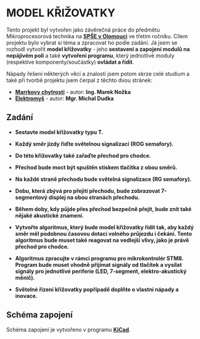 # MODEL KŘIŽOVATKY

Tento projekt byl vytvořen jako závěrečná práce do předmětu Mikroprocesorová technika na 
<a href="https://www.spseol.cz/">**SPŠE v Olomouci**</a> ve třetím ročníku. Cílem projektu bylo vybrat si téma a zpracovat ho podle zadání. Já jsem se rozhodl vytvořit **model křižovatky** - jeho **sestavení a zapojení modulů na nepájivém poli** a také **vytvoření programu**, který jednotlivé moduly (respektive komponenty/součástky) **ovládat a řídit**.

Nápady řešení některých věcí a znalosti jsem potom skrze celé studium a také při tvorbě projektu jsem čerpal z těchto dvou stránek:

- <a href="https://chytrosti.marrek.cz/">**Marrkovy chytrosti**</a> - autor: **Ing. Marek Nožka**
- <a href="http://www.elektromys.eu/">**Elektromyš**</a> - autor: **Mgr. Michal Dudka**

## Zadání

- **Sestavte model křižovatky typu T.**

- **Každý směr jízdy řiďte světelnou signalizací (ROG semafory).**

- **Do této křižovatky také zařaďte přechod pro chodce.**

- **Přechod bude moct být spuštěn stiskem tlačítka z obou směrů.**

- **Na každé straně přechodu bude světelná signalizace (RG semafory).**

- **Dobu, která zbývá pro přejití přechodu, bude zobrazovat 7-segmentový displej na obou stranách přechodu.**

- **Během doby, kdy půjde přes přechod bezpečně přejít, bude znít také nějaké akustické znamení.**

- **Vytvořte algoritmus, který bude model křižovatky řídit tak, aby každý směr měl podobnou časovou dotaci volného průjezdu i čekání. Tento algoritmus bude muset také reagovat na vedlejší vlivy, jako je právě přechod pro chodce.**

- **Algoritmus zpracujte v rámci programu pro mikrokontrolér STM8. Program bude muset vhodně přijímat signály od tlačítek a vysílat signály pro jednotlivé periferie (LED, 7-segment, elektro-akustický měnič).**

- **Světelné řízení křižovatky popřípadě doplňte o vlastní nápady a inovace.**

## Schéma zapojení

Schéma zapojení je vytvořeno v programu <a href="https://www.kicad.org/">**KiCad**</a>.